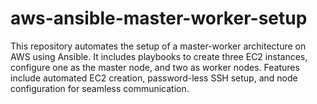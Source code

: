# aws-ansible-master-worker-setup
This repository automates the setup of a master-worker architecture on AWS using Ansible. It includes playbooks to create three EC2 instances, configure one as the master node, and two as worker nodes. Features include automated EC2 creation, password-less SSH setup, and node configuration for seamless communication.
